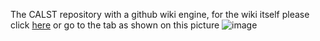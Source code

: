 The CALST repository with a github wiki engine, for the wiki itself please click [here](https://github.com/aleatorius/calst_wiki/wiki) or go to the tab as shown on this picture ![image](https://user-images.githubusercontent.com/4352295/136986494-6328626d-1538-42e0-a798-c638d992b51e.png)
